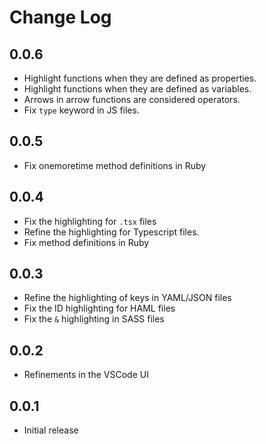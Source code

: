 # Change Log

## 0.0.6

* Highlight functions when they are defined as properties.
* Highlight functions when they are defined as variables.
* Arrows in arrow functions are considered operators.
* Fix `type` keyword in JS files.

## 0.0.5

* Fix onemoretime method definitions in Ruby

## 0.0.4

* Fix the highlighting for `.tsx` files
* Refine the highlighting for Typescript files.
* Fix method definitions in Ruby

## 0.0.3

* Refine the highlighting of keys in YAML/JSON files
* Fix the ID highlighting for HAML files
* Fix the `&` highlighting in SASS files

## 0.0.2

* Refinements in the VSCode UI

## 0.0.1

* Initial release
